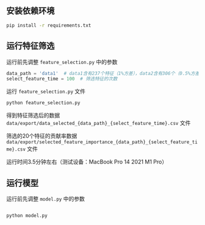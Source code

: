 
## 安装依赖环境
``` bash
pip install -r requirements.txt
```

## 运行特征筛选
运行前先调整 `feature_selection.py` 中的参数

``` python
data_path = 'data1'  # data1含有237个特征（1%方差），data2含有306个（0.5%方差）
select_feature_time = 100  # 筛选特征的次数
```

运行 `feature_selection.py` 文件
``` bash
python feature_selection.py
```
得到特征筛选后的数据 `data/export/data_selected_{data_path}_{select_feature_time}.csv` 文件

筛选的20个特征的贡献率数据 `data/export/selected_feature_importance_{data_path}_{select_feature_time}.csv` 文件

运行时间3.5分钟左右（测试设备：MacBook Pro 14 2021 M1 Pro）

## 运行模型

运行前先调整 `model.py` 中的参数

``` python

```

```bash
python model.py
```